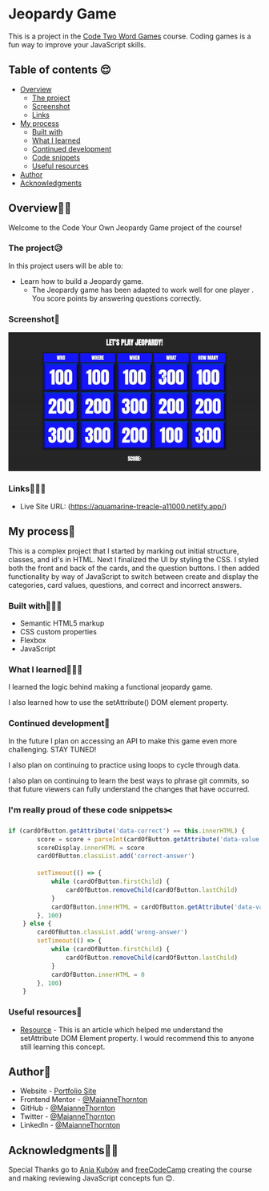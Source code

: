 # Jeopardy Game

This is a project in the [Code Two Word Games](https://www.freecodecamp.org/news/javascript-tutorial-code-two-word-games/) course. Coding games is a fun way to improve your JavaScript skills.

## Table of contents 😌

- [Overview](#overview)
  - [The project](#the-project)
  - [Screenshot](#screenshot)
  - [Links](#links)
- [My process](#my-process)
  - [Built with](#built-with)
  - [What I learned](#what-i-learned)
  - [Continued development](#continued-development)
  - [Code snippets](#im-really-proud-of-these-code-snippets%EF%B8%8F)
  - [Useful resources](#useful-resources)
- [Author](#author)
- [Acknowledgments](#acknowledgments)

## Overview👋🏾

Welcome to the Code Your Own Jeopardy Game project of the course!

### The project😥

In this project users will be able to:

- Learn how to build a Jeopardy game.
    - The Jeopardy game has been adapted to work well for one player . You score points by answering questions correctly.

### Screenshot🌇

![](./screenshot.gif)

### Links👩🏾‍💻

- Live Site URL: (https://aquamarine-treacle-a11000.netlify.app/)

## My process💭

This is a complex project that I started by marking out initial structure, classes, and id's in HTML. Next I finalized the UI by styling the CSS. I styled both the front and back of the cards, and the question buttons. I then added functionality by way of JavaScript to switch between create and display the categories, card values, questions, and correct and incorrect answers.

### Built with👷🏾‍♀️

- Semantic HTML5 markup
- CSS custom properties
- Flexbox
- JavaScript

### What I learned👩🏾‍🏫

I learned the logic behind making a functional jeopardy game. 

I also learned how to use the setAttribute() DOM element property.

### Continued development🔮

In the future I plan on accessing an API to make this game even more challenging. STAY TUNED!

I also plan on continuing to practice using loops to cycle through data.

I also plan on continuing to learn the best ways to phrase git commits, so that future viewers can fully understand the changes that have occurred.

### I'm really proud of these code snippets✂️



```js
if (cardOfButton.getAttribute('data-correct') == this.innerHTML) {
        score = score + parseInt(cardOfButton.getAttribute('data-value'))
        scoreDisplay.innerHTML = score
        cardOfButton.classList.add('correct-answer')
        
        setTimeout(() => {
            while (cardOfButton.firstChild) {
                cardOfButton.removeChild(cardOfButton.lastChild)
            }
            cardOfButton.innerHTML = cardOfButton.getAttribute('data-value')
        }, 100)
    } else {
        cardOfButton.classList.add('wrong-answer')
        setTimeout(() => {
            while (cardOfButton.firstChild) {
                cardOfButton.removeChild(cardOfButton.lastChild)
            }
            cardOfButton.innerHTML = 0
        }, 100)
    }
```

### Useful resources📖

- [Resource](https://developer.mozilla.org/en-US/docs/Web/API/Element/setAttribute) - This is an article which helped me understand the setAttribute DOM Element property. I would recommend this to anyone still learning this concept.

## Author🔎

- Website - [Portfolio Site](https://maiannethornton.netlify.app/)
- Frontend Mentor - [@MaianneThornton](https://www.frontendmentor.io/profile/MaianneThornton)
- GitHub - [@MaianneThornton](GitHub.com/MaianneThornton)
- Twitter - [@MaianneThornton](https://twitter.com/MaianneThornton)
- LinkedIn - [@MaianneThornton](https://www.linkedin.com/in/maiannethornton/)

## Acknowledgments🙏🏾

Special Thanks go to [Ania Kubów](https://www.freecodecamp.org/news/author/ania/) and [freeCodeCamp](https://www.freecodecamp.org/) creating the course and making reviewing JavaScript concepts fun 😊.
